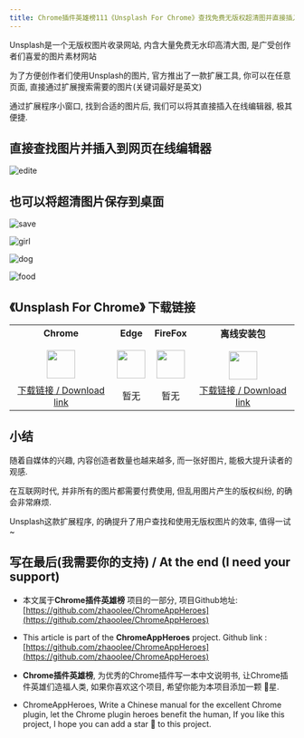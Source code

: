 ```yaml
---
title: Chrome插件英雄榜111《Unsplash For Chrome》查找免费无版权超清图并直接插入任意在线编辑器
---
```


Unsplash是一个无版权图片收录网站, 内含大量免费无水印高清大图, 是广受创作者们喜爱的图片素材网站



为了方便创作者们使用Unsplash的图片, 官方推出了一款扩展工具, 你可以在任意页面, 直接通过扩展搜索需要的图片(关键词最好是英文)



通过扩展程序小窗口, 找到合适的图片后, 我们可以将其直接插入在线编辑器, 极其便捷.





## 直接查找图片并插入到网页在线编辑器



![edite](https://cdn.fangyuanxiaozhan.com/assets/1626916076862smBb07sZ.gif)



## 也可以将超清图片保存到桌面



![save](https://cdn.fangyuanxiaozhan.com/assets/1626916624430MB0iPiGK.gif)



![girl](https://cdn.fangyuanxiaozhan.com/assets/16269171547180sGPmD66.jpeg)



![dog](https://cdn.fangyuanxiaozhan.com/assets/16269172058142b31nMTE.jpeg)



![food](https://cdn.fangyuanxiaozhan.com/assets/1626917216926cHZDey5z.jpeg)




## 《Unsplash For Chrome》 下载链接

<table style="table-layout: fixed;">
<tbody>
<tr>
<td><div style="text-align: center;"><div style="font-weight: bold">Chrome</div><br/><div style="text-align: center;"><img  style="width:50px; height:auto;" src="https://www.v2fy.com/asset/0i/ChromeAppHeroes/page/001_markdown_here.assets/chromeappheroes-chrome-icon.png"/></div></div></td>
<td><div style="text-align: center;" ><div style="font-weight: bold">Edge</div><br/><div><img style="width:50px; height:auto;" src="https://www.v2fy.com/asset/0i/ChromeAppHeroes/page/001_markdown_here.assets/chromeappheroes-edge-icon.png"/></div></div></td>
<td><div style="text-align: center;" ><div style="font-weight: bold">FireFox</div><br/><div style="text-align: center;"><img  style="width:50px; height:auto;" src="https://www.v2fy.com/asset/0i/ChromeAppHeroes/page/001_markdown_here.assets/chromeappheroes-firefox-icon.png"/></div></div></td>
<td><div style="text-align: center;" ><div style="font-weight: bold">离线安装包</div><br/><div style="text-align: center;"><img  style="width:50px; height:auto;" src="https://www.v2fy.com/asset/0i/ChromeAppHeroes/page/001_markdown_here.assets/chromeappheroes-github-download.png"/></div></div></td>
</tr>
<tr>
<td>
<div style="text-align: center;">
<a  href="https://chrome.google.com/webstore/detail/unsplash-for-chrome/hliiefogghiapfajokakaehafbdpokgh">下载链接 / Download link</a>
</div>
</td>
<td>
<div style="text-align: center;">
暂无
</div>
</td>
<td>
<div style="text-align: center;">
暂无
</div>
</td>
<td>
<div style="text-align: center;"><a  href="https://cdn.jsdelivr.net/gh/zhaoolee/ChromeAppHeroes/backup/111-unsplash-for-chrome.zip">下载链接 / Download link</a></div>
</td>
</tr>
</tbody>
</table>











## 小结



随着自媒体的兴趣, 内容创造者数量也越来越多, 而一张好图片, 能极大提升读者的观感. 

在互联网时代, 并非所有的图片都需要付费使用, 但乱用图片产生的版权纠纷, 的确会非常麻烦.

Unsplash这款扩展程序, 的确提升了用户查找和使用无版权图片的效率, 值得一试~ 



## 写在最后(我需要你的支持) / At the end (I need your support)

- 本文属于**Chrome插件英雄榜** 项目的一部分, 项目Github地址: [https://github.com/zhaoolee/ChromeAppHeroes](https://github.com/zhaoolee/ChromeAppHeroes)


- This article is part of the **ChromeAppHeroes** project. Github link : [https://github.com/zhaoolee/ChromeAppHeroes](https://github.com/zhaoolee/ChromeAppHeroes) 

- **Chrome插件英雄榜**, 为优秀的Chrome插件写一本中文说明书, 让Chrome插件英雄们造福人类, 如果你喜欢这个项目, 希望你能为本项目添加一颗 🌟星.

- ChromeAppHeroes, Write a Chinese manual for the excellent Chrome plugin, let the Chrome plugin heroes benefit the human, If you like this project, I hope you can add a star 🌟 to this project.

